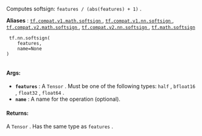 Computes softsign:  `features / (abs(features) + 1)` .

**Aliases** : [ `tf.compat.v1.math.softsign` ](/api_docs/python/tf/nn/softsign), [ `tf.compat.v1.nn.softsign` ](/api_docs/python/tf/nn/softsign), [ `tf.compat.v2.math.softsign` ](/api_docs/python/tf/nn/softsign), [ `tf.compat.v2.nn.softsign` ](/api_docs/python/tf/nn/softsign), [ `tf.math.softsign` ](/api_docs/python/tf/nn/softsign)

```
 tf.nn.softsign(
    features,
    name=None
)
 
```

#### Args:
- **`features`** : A  `Tensor` . Must be one of the following types:  `half` ,  `bfloat16` ,  `float32` ,  `float64` .
- **`name`** : A name for the operation (optional).


#### Returns:
A  `Tensor` . Has the same type as  `features` .

